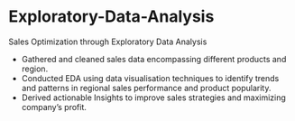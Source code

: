 # Exploratory-Data-Analysis
Sales Optimization through Exploratory Data Analysis<br>
 * Gathered and cleaned sales data encompassing different products and region.
 * Conducted EDA using data visualisation techniques to identify trends and patterns in regional sales performance and product popularity.
 * Derived actionable Insights to improve sales strategies and maximizing company’s profit.
